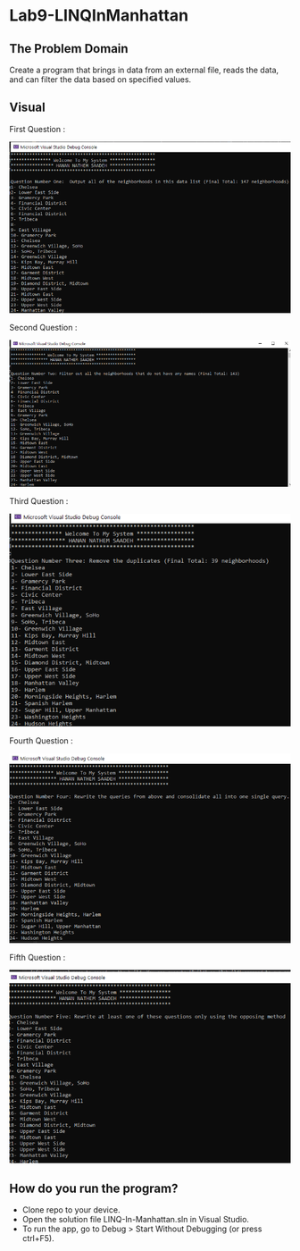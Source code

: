 # Lab9-LINQInManhattan

## The Problem Domain
Create a program that brings in data from an external file, reads the data, and can filter the data based on specified values.

## Visual
First Question :

![](./img/1.png)

Second Question :

![](./img/2.png)

Third Question :

![](./img/3.png)

Fourth Question :

![](./img/4.png)

Fifth Question :

![](./img/5.png)



## How do you run the program?
- Clone repo to your device.
- Open the solution file LINQ-In-Manhattan.sln in Visual Studio.
- To run the app, go to Debug > Start Without Debugging (or press ctrl+F5).
